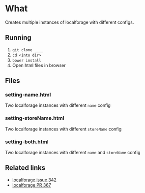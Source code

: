 # What

Creates multiple instances of localforage with different configs.

## Running

1. `git clone ____`
2. `cd <into dir>`
3. `bower install`
4. Open html files in browser

## Files
### setting-name.html

Two localforage instances with different `name` config

### setting-storeName.html

Two localforage instances with different `storeName` config

### setting-both.html

Two localforage instances with different `name` and `storeName` config

## Related links

- [localforage issue 342](https://github.com/mozilla/localForage/issues/342)
- [localforage PR 367](https://github.com/mozilla/localForage/pull/367)